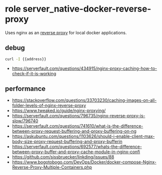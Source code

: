 # role server_native-docker-reverse-proxy

Uses nginx as an [reverse proxy](https://en.wikipedia.org/wiki/Reverse_proxy) for local docker applications.

## debug
```bash
curl -I {{address}}
```
- https://serverfault.com/questions/434915/nginx-proxy-caching-how-to-check-if-it-is-working

## performance
- https://stackoverflow.com/questions/33703230/caching-images-on-all-folder-levels-of-nginx-reverse-proxy
- https://www.tweaked.io/guide/nginx-proxying/
- https://serverfault.com/questions/796735/nginx-reverse-proxy-is-slow/796740
- https://serverfault.com/questions/741610/what-is-the-difference-between-proxy-request-buffering-and-proxy-buffering-on-ng
- https://askubuntu.com/questions/1103626/should-i-enable-client-max-body-size-proxy-request-buffering-and-proxy-bufferin
- https://serverfault.com/questions/692577/whats-the-difference-between-proxy-buffer-and-proxy-cache-module-in-nginx-confi
- https://github.com/sissbruecker/linkding/issues/88
- https://www.bogotobogo.com/DevOps/Docker/docker-compose-Nginx-Reverse-Proxy-Multiple-Containers.php

